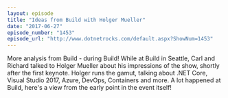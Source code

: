 ```yaml
---
layout: episode
title: "Ideas from Build with Holger Mueller"
date: "2017-06-27"
episode_number: "1453"
episode_url: "http://www.dotnetrocks.com/default.aspx?ShowNum=1453"
---
```


More analysis from Build - during Build! While at Build in Seattle, Carl and Richard talked to Holger Mueller about his impressions of the show, shortly after the first keynote. Holger runs the gamut, talking about .NET Core, Visual Studio 2017, Azure, DevOps, Containers and more. A lot happened at Build, here's a view from the early point in the event itself!
